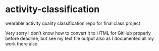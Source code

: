 # activity-classification
wearable activity quality classification
repo for final class project

Very sorry I don't know how to convert it to HTML for GitHub properly before deadline, but see my text file output also as I documented all my work there also.
